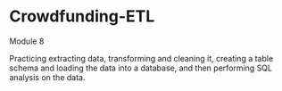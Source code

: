 # Crowdfunding-ETL
Module 8

Practicing extracting data, transforming and cleaning it, creating a table schema and loading the data into a database, and then performing SQL analysis on the data.

